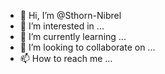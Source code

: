 - 👋 Hi, I’m @Sthorn-Nibrel
- 👀 I’m interested in ...
- 🌱 I’m currently learning ...
- 💞️ I’m looking to collaborate on ...
- 📫 How to reach me ...

<!---
Sthorn-Nibrel/Sthorn-Nibrel is a ✨ special ✨ repository because its `README.md` (this file) appears on your GitHub profile.
You can click the Preview link to take a look at your changes.
--->
